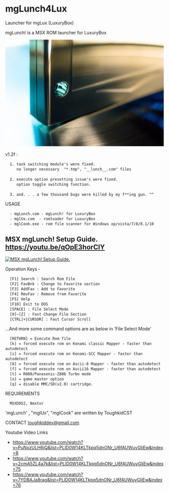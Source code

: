 # mgLunch4Lux
Launcher for mgLux (LuxuryBox)


mgLunch! is a MSX ROM launcher for LuxuryBox

![LuxuryBox Cartridge](mgLunch4Lux.jpg)

v1.2f :

      1. task switching module's were fixed. 
         no longer necessary  "*.tmp", "__lunch__.com" files

      2. execute option presetting issue's were fixed. 
         option toggle switching function. 
   
      3. and. . . a few thousand bugs were killed by my f**ing gun. ^^


USAGE

      - mgLunch.com - mgLunch! for LuxuryBox
      - mglUx.com  - romloader for LuxuryBox
      - mglCook.exe - rom file scanner for Windows xp/vista/7/8/8.1/10 

## MSX mgLunch! Setup Guide.   https://youtu.be/qOpE3horClY
[![MSX mgLunch! Setup Guide.](https://yt-embed.herokuapp.com/embed?v=qOpE3horClY)](https://www.youtube.com/watch?v=qOpE3horClY "MSX mgLunch! Setup Guide.")


Operation Keys - 

      [F1] Search : Search Rom File 
      [F2] FavBnk : Change to Favorite section
      [F3] AddFav : Add to Favorite
      [F4] RmvFav : Remove from Favorite
      [F5] Help 
      [F10] Exit to DOS
      [SPACE] : File Select Mode
      [0]~[Z] : Fast Change File Section
      [CTRL]+[CURSOR] : Fast Cursor Scroll

...And more some command options are as below in 'File Select Mode' 

      [RETURN] = Execute Rom file
      [k] = forced execute rom on Konami classic Mapper - faster than autodetect
      [s] = forced execute rom on Konami-SCC Mapper - faster than autodetect
      [8] = forced execute rom on Ascii-8 Mapper - faster than autodetect
      [f] = forced execute rom on Ascii16 Mapper - faster than autodetect
      [t] = R800/Panasonic-Z80b Turbo mode
      [o] = game master option
      [q] = disable MMC/SD(v2.0) cartridge. 

REQUIREMENTS

      MSXDOS2, Nextor 
      


'mgLunch' , "mglUx", "mglCook" are written by ToughkidCST


CONTACT
toughkiddev@gmail.com


Youtube Video Links

- https://www.youtube.com/watch?v=PuNxzULH6jQ&list=PLlD0W14KLTkpq5dnONr_U6fAUWuyGliEw&index=8
- https://www.youtube.com/watch?v=2cmA5ZL4a7k&list=PLlD0W14KLTkpq5dnONr_U6fAUWuyGliEw&index=75
- https://www.youtube.com/watch?v=7YDBAJa8rag&list=PLlD0W14KLTkpq5dnONr_U6fAUWuyGliEw&index=76






